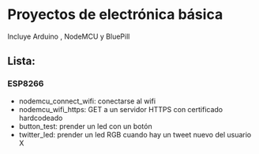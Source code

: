 # Proyectos de electrónica básica
Incluye Arduino , NodeMCU y BluePill


## Lista:
### ESP8266
- nodemcu_connect_wifi: conectarse al wifi
- nodemcu_wifi_https: GET a un servidor HTTPS con certificado hardcodeado
- button_test: prender un led con un botón
- twitter_led: prender un led RGB cuando hay un tweet nuevo del usuario X